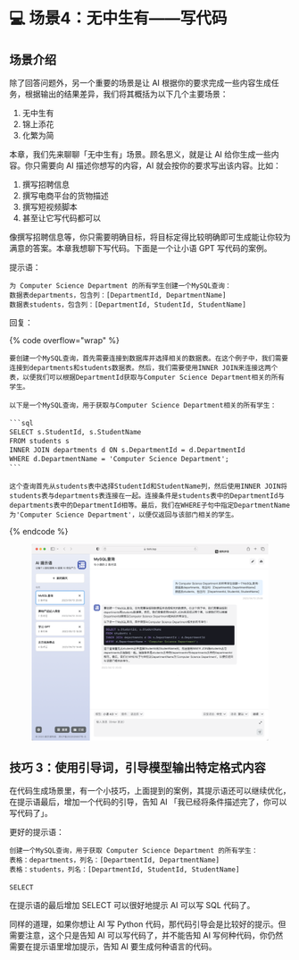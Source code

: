 # 💻 场景4：无中生有——写代码

## 场景介绍

除了回答问题外，另一个重要的场景是让 AI 根据你的要求完成一些内容生成任务，根据输出的结果差异，我们将其概括为以下几个主要场景：

1. 无中生有
2. 锦上添花
3. 化繁为简

本章，我们先来聊聊「无中生有」场景。顾名思义，就是让 AI 给你生成一些内容。你只需要向 AI 描述你想写的内容，AI 就会按你的要求写出该内容。比如：

1. 撰写招聘信息
2. 撰写电商平台的货物描述
3. 撰写短视频脚本
4. 甚至让它写代码都可以

像撰写招聘信息等，你只需要明确目标，将目标定得比较明确即可生成能让你较为满意的答案。本章我想聊下写代码。下面是一个让小语 GPT 写代码的案例。

提示语：

```other
为 Computer Science Department 的所有学生创建一个MySQL查询：
数据表departments，包含列：[DepartmentId, DepartmentName]
数据表students，包含列：[DepartmentId, StudentId, StudentName]
```

回复：

{% code overflow="wrap" %}
````other
要创建一个MySQL查询，首先需要连接到数据库并选择相关的数据表。在这个例子中，我们需要连接到departments和students数据表。然后，我们需要使用INNER JOIN来连接这两个表，以便我们可以根据DepartmentId获取与Computer Science Department相关的所有学生。

以下是一个MySQL查询，用于获取与Computer Science Department相关的所有学生：

```sql
SELECT s.StudentId, s.StudentName
FROM students s
INNER JOIN departments d ON s.DepartmentId = d.DepartmentId
WHERE d.DepartmentName = 'Computer Science Department';
```

这个查询首先从students表中选择StudentId和StudentName列，然后使用INNER JOIN将students表与departments表连接在一起。连接条件是students表中的DepartmentId与departments表中的DepartmentId相等。最后，我们在WHERE子句中指定DepartmentName为'Computer Science Department'，以便仅返回与该部门相关的学生。
````
{% endcode %}

<figure><img src="../.gitbook/assets/image(44).png" alt=""><figcaption></figcaption></figure>

## **技巧 3：使用引导词，引导模型输出特定格式内容**

在代码生成场景里，有一个小技巧，上面提到的案例，其提示语还可以继续优化，在提示语最后，增加一个代码的引导，告知 AI 「我已经将条件描述完了，你可以写代码了」。

更好的提示语：

```other
创建一个MySQL查询，用于获取 Computer Science Department 的所有学生：
表格：departments，列名：[DepartmentId, DepartmentName]
表格：students，列名：[DepartmentId, StudentId, StudentName]

SELECT
```

在提示语的最后增加 SELECT 可以很好地提示 AI 可以写 SQL 代码了。

同样的道理，如果你想让 AI 写 Python 代码，那代码引导会是比较好的提示。但需要注意，这个只是告知 AI 可以写代码了，并不能告知 AI 写何种代码，你仍然需要在提示语里增加提示，告知 AI 要生成何种语言的代码。
